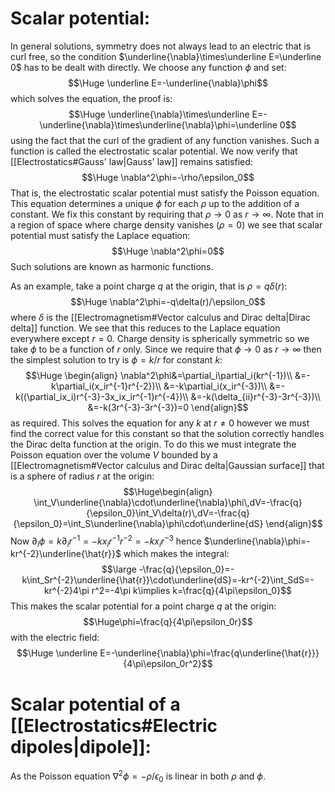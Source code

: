 # Scalar potential:

In general solutions, symmetry does not always lead to an electric that is curl free, so the condition $\underline{\nabla}\times\underline E=\underline 0$ has to be dealt with directly. We choose any function $\phi$ and set:$$\Huge \underline E=-\underline{\nabla}\phi$$which solves the equation, the proof is:$$\Huge \underline{\nabla}\times\underline E=-\underline{\nabla}\times\underline{\nabla}\phi=\underline 0$$using the fact that the curl of the gradient of any function vanishes. Such a function is called the electrostatic scalar potential. We now verify that [[Electrostatics#Gauss' law|Gauss' law]] remains satisfied:$$\Huge \nabla^2\phi=-\rho/\epsilon_0$$That is, the electrostatic scalar potential must satisfy the Poisson equation. This equation determines a unique $\phi$ for each $\rho$ up to the addition of a constant. We fix this constant by requiring that $\rho\to0$ as $r\to\infty$. Note that in a region of space where charge density vanishes ($\rho=0$) we see that scalar potential must satisfy the Laplace equation:$$\Huge \nabla^2\phi=0$$Such solutions are known as harmonic functions.

As an example, take a point charge $q$ at the origin, that is $\rho=q\delta(r)$:$$\Huge \nabla^2\phi=-q\delta(r)/\epsilon_0$$where $\delta$ is the [[Electromagnetism#Vector calculus and Dirac delta|Dirac delta]] function. We see that this reduces to the Laplace equation everywhere except $r=0$. Charge density is spherically symmetric so we take $\phi$ to be a function of $r$ only. Since we require that $\phi\to0$ as $r\to\infty$ then the simplest solution to try is $\phi=k/r$ for constant $k$:$$\Huge \begin{align}
\nabla^2\phi&=\partial_i\partial_i(kr^{-1})\\
&=-k\partial_i(x_ir^{-1}r^{-2})\\
&=-k\partial_i(x_ir^{-3})\\
&=-k((\partial_ix_i)r^{-3}-3x_ix_ir^{-1}r^{-4})\\
&=-k(\delta_{ii}r^{-3}-3r^{-3})\\
&=-k(3r^{-3}-3r^{-3})=0
\end{align}$$as required. This solves the equation for any $k$ at $r\neq0$ however we must find the correct value for this constant so that the solution correctly handles the Dirac delta function at the origin. To do this we must integrate the Poisson equation over the volume $V$ bounded by a [[Electromagnetism#Vector calculus and Dirac delta|Gaussian surface]] that is a sphere of radius $r$ at the origin:$$\Huge\begin{align}
\int_V\underline{\nabla}\cdot\underline{\nabla}\phi\,dV=-\frac{q}{\epsilon_0}\int_V\delta(r)\,dV=-\frac{q}{\epsilon_0}=\int_S\underline{\nabla}\phi\cdot\underline{dS}
\end{align}$$Now $\partial_i\phi=k\partial_ir^{-1}=-kx_ir^{-1}r^{-2}=-kx_ir^{-3}$ hence $\underline{\nabla}\phi=-kr^{-2}\underline{\hat{r}}$ which makes the integral:$$\large -\frac{q}{\epsilon_0}=-k\int_Sr^{-2}\underline{\hat{r}}\cdot\underline{dS}=-kr^{-2}\int_SdS=-kr^{-2}4\pi r^2=-4\pi k\implies k=\frac{q}{4\pi\epsilon_0}$$This makes the scalar potential for a point charge $q$ at the origin:$$\Huge\phi=\frac{q}{4\pi\epsilon_0r}$$with the electric field:$$\Huge \underline E=-\underline{\nabla}\phi=\frac{q\underline{\hat{r}}}{4\pi\epsilon_0r^2}$$

# Scalar potential of a [[Electrostatics#Electric dipoles|dipole]]:

As the Poisson equation $\nabla^2\phi=-\rho/\epsilon_0$ is linear in both $\rho$ and $\phi$.